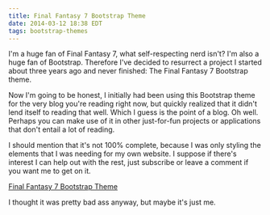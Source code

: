 ```yaml
---
title: Final Fantasy 7 Bootstrap Theme
date: 2014-03-12 18:38 EDT
tags: bootstrap-themes
---
```


I'm a huge fan of Final Fantasy 7, what self-respecting nerd isn't? I'm also a huge fan of Bootstrap. Therefore I've decided to resurrect a project I started about three years ago and never finished: The Final Fantasy 7 Bootstrap theme.

Now I'm going to be honest, I initially had been using this Bootstrap theme for the very blog you're reading right now, but quickly realized that it didn't lend itself to reading that well. Which I guess is the point of a blog. Oh well. Perhaps you can make use of it in other just-for-fun projects or applications that don't entail a lot of reading.

I should mention that it's not 100% complete, because I was only styling the elements that I was needing for my own website. I suppose if there's interest I can help out with the rest, just subscribe or leave a comment if you want me to get on it.

[Final Fantasy 7 Bootstrap Theme](/ff7-bootstrap)

I thought it was pretty bad ass anyway, but maybe it's just me.
